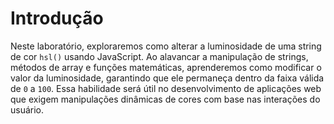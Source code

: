 # Introdução

Neste laboratório, exploraremos como alterar a luminosidade de uma string de cor `hsl()` usando JavaScript. Ao alavancar a manipulação de strings, métodos de array e funções matemáticas, aprenderemos como modificar o valor da luminosidade, garantindo que ele permaneça dentro da faixa válida de `0` a `100`. Essa habilidade será útil no desenvolvimento de aplicações web que exigem manipulações dinâmicas de cores com base nas interações do usuário.
